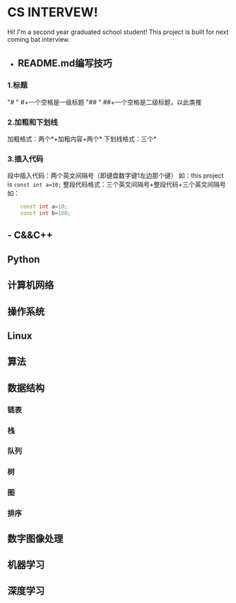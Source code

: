 # CS INTERVEW!

Hi! I'm a second year graduated school student! This project is built for next coming bat interview.

- ## README.md编写技巧
 ### **1.标题**
"# " #+一个空格是一级标题
"## " ##+一个空格是二级标题，以此类推
 ### **2.加粗和下划线**
加粗格式：两个*+加粗内容+两个*
下划线格式：三个*
 ### **3.插入代码**
段中插入代码：两个英文间隔号（即键盘数字键1左边那个键）
如：this project is `const int a=10;`
整段代码格式：三个英文间隔号+整段代码+三个英文间隔号
如：
```C++
	const int a=10;
	const int b=100;
```

## - C&&C++

## Python

## 计算机网络
## 操作系统
## Linux
## 算法
## 数据结构

	
###  链表
### 栈
### 队列
### 树
### 图
### 排序
## 数字图像处理

## 机器学习

## 深度学习

